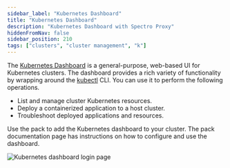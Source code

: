 ```yaml
---
sidebar_label: "Kubernetes Dashboard"
title: "Kubernetes Dashboard"
description: "Kubernetes Dashboard with Spectro Proxy"
hiddenFromNav: false
sidebar_position: 210
tags: ["clusters", "cluster management", "k"]
---
```


The [Kubernetes Dashboard](https://github.com/kubernetes/dashboard) is a general-purpose, web-based UI for Kubernetes
clusters. The dashboard provides a rich variety of functionality by wrapping around the
[kubectl](https://kubernetes.io/docs/tasks/tools/) CLI. You can use it to perform the following operations.

- List and manage cluster Kubernetes resources.
- Deploy a containerized application to a host cluster.
- Troubleshoot deployed applications and resources.

<!-- prettier-ignore -->
Use the <VersionedLink text="Spectro Kubernetes Dashboard" url="/integrations/packs/?pack=spectro-k8s-dashboard" /> pack to add the Kubernetes dashboard
to your cluster. The pack documentation page has instructions on how to configure and use the dashboard.

![Kubernetes dashboard login page](/integrations_spectro-k8s-dashboard_dashboard-page.webp)
